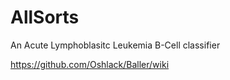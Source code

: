 # AllSorts
An Acute Lymphoblasitc Leukemia B-Cell classifier

https://github.com/Oshlack/Baller/wiki

